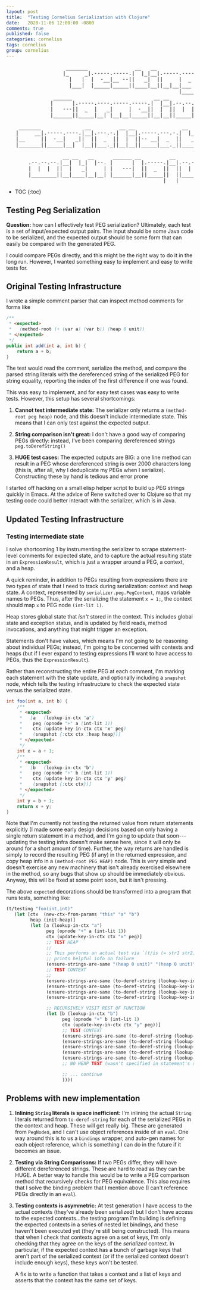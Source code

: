 ```yaml
---
layout: post
title:  "Testing Cornelius Serialization with Clojure"
date:   2020-11-06 12:00:00 -0800
comments: true
published: false
categories: cornelius
tags: cornelius
group: cornelius
---
```

<pre>
                   _______               __   __
                  |_     _|.-----.-----.|  |_|__|.-----.-----.
                    |   |  |  -__|__ --||   _|  ||     |  _  |
                    |___|  |_____|_____||____|__||__|__|___  |
                                                       |_____|
               ______                          __ __
              |      |.-----.----.-----.-----.|  |__|.--.--.-----.
              |   ---||  _  |   _|     |  -__||  |  ||  |  |__ --|
              |______||_____|__| |__|__|_____||__|__||_____|_____|

    _______              __         __ __               __   __
   |     __|.-----.----.|__|.---.-.|  |__|.-----.---.-.|  |_|__|.-----.-----.
   |__     ||  -__|   _||  ||  _  ||  |  ||-- __|  _  ||   _|  ||  _  |     |
   |_______||_____|__|  |__||___._||__|__||_____|___._||____|__||_____|__|__|

                  __ __   __      ______ __         __
       .--.--.--.|__|  |_|  |--. |      |  |.-----.|__|.--.--.----.-----.
       |  |  |  ||  |   _|     | |   ---|  ||  _  ||  ||  |  |   _|  -__|
       |________||__|____|__|__| |______|__||_____||  ||_____|__| |_____|
                                                  |___|
</pre>

* TOC
{:toc}

## Testing Peg Serialization
**Question:** how can I effectively test PEG serialization? Ultimately, each
test is a set of input/expected output pairs. The input should be some Java code
to be serialized, and the expected output should be some form that can easily be
compared with the generated PEG. 

I could compare PEGs directly, and this might be the right way to do it in the
long run. However, I wanted something easy to implement and easy to write tests
for.

## Original Testing Infrastructure
I wrote a simple comment parser that can inspect method comments for forms like
```java
/**
 * <expected>
 *   (method-root (+ (var a) (var b)) (heap 0 unit))
 * </expected>
 */
public int add(int a, int b) {
    return a + b;
}
```

The test would read the comment, serialize the method, and compare the parsed
string literals with the dereferenced string of the serialized PEG for string
equality, reporting the index of the first difference if one was found.

This was easy to implement, and for easy test cases was easy to write tests.
However, this setup has several shortcomings:
 
1. **Cannot test intermediate state:** The serializer only returns a
   `(method-root peg heap)` node, and this doesn't include intermediate state.
   This means that I can only test against the expected output.

2. **String comparison isn't great:** I don't have a good way of comparing PEGs
   directly: instead, I've been comparing dereferenced strings
   `peg.toDerefString()`

3. **HUGE test cases:** The expected outputs are BIG: a one line method can
   result in a PEG whose dereferenced string is over 2000 characters long (this
   is, after all, why I deduplicate my PEGs when I serialize). Constructing
   these by hand is tedious and error prone

I started off hacking on a small elisp helper script to build up PEG strings
quickly in Emacs. At the advice of Rene switched over to Clojure so that my
testing code could better interact with the serializer, which is in Java.

## Updated Testing Infrastructure
### Testing intermediate state
I solve shortcoming 1 by instrumenting the serializer to scrape statement-level
comments for expected state, and to capture the actual resulting state in an
`ExpressionResult`, which is just a wrapper around a PEG, a context, and a heap.

A quick reminder, in addition to PEGs resulting from expressions there are two
types of state that I need to track during serialization: context and heap
state. A context, represented by `serializer.peg.PegContext`, maps variable
names to PEGs. Thus, after the serializing the statement `x = 1;`, the context
should map `x` to PEG node `(int-lit 1)`.

Heap stores global state that _isn't_ stored in the context. This includes
global state and exception status, and is updated by field reads, method
invocations, and anything that might trigger an exception.

Statements don't have values, which means I'm not going to be reasoning about
individual PEGs; instead, I'm going to be concerned with contexts and heaps (but
if I ever expand to testing expressions I'll want to have access to PEGs, thus
the `ExpressionResult`).

Rather than reconstructing the entire PEG at each comment, I'm marking each
statement with the state update, and optionally including a `snapshot` node,
which tells the testing infrastructure  to check the expected state versus the
serialized state.
```java
int foo(int a, int b) {
    /**
     * <expected>
     *   [a   (lookup-in-ctx "a")
     *    peg (opnode "+" a (int-lit 1))
     *    ctx (update-key-in-ctx ctx "x" peg)
     *    (snapshot {:ctx ctx :heap heap})]
     * </expected>
     */
    int x = a + 1;
    /**
     * <expected>
     *   [b   (lookup-in-ctx "b")
     *    peg (opnode "+" b (int-lit 1))
     *    ctx (update-key-in-ctx ctx "y" peg)
     *    (snapshot {:ctx ctx})]
     * </expected>
     */
    int y = b + 1;
    return x + y;
}
```


Note that I'm currently not testing the returned value from return statements
explicitly (I made some early design decisions based on only having a single
return statement in a method, and I'm going to update that soon---updating the
testing infra doesn't make sense here, since it will only be around for a short
amount of time). Further, the way returns are handled is simply to record the
resulting PEG (if any) in the returned expression, and copy heap info in a
`(method-root PEG HEAP)` node. This is very simple and doesn't exercise any new
machinery that isn't already exercised elsewhere in the method, so any bugs that
show up should be immediately obvious. Anyway, this will be fixed at some point
soon, but it isn't pressing.

The above `expected` decorations should be transformed into a program that runs tests, something like:

```clojure
(t/testing "foo(int,int)"
   (let [ctx  (new-ctx-from-params "this" "a" "b")
         heap (init-heap)]
         (let [a (lookup-in-ctx "a")
               peg (opnode "+" a (int-lit 1))
               ctx (update-key-in-ctx ctx "x" peg)]
               ;; TEST HEAP
               ;;
               ;; This performs an actual test via `(t/is (= str1 str2))`, and
               ;; prints helpful info on failure
               (ensure-strings-are-same "(heap 0 unit)" "(heap 0 unit)")
               ;; TEST CONTEXT
               ;;
               (ensure-strings-are-same (to-deref-string (lookup-key-in-ctx ctx "this")) "(var \"this\")")
               (ensure-strings-are-same (to-deref-string (lookup-key-in-ctx ctx "a")) "(var \"a\")")
               (ensure-strings-are-same (to-deref-string (lookup-key-in-ctx ctx "b")) "(var \"b\")")
               (ensure-strings-are-same (to-deref-string (lookup-key-in-ctx ctx "x")) "(opnode \"+\" (var \"a\") (int-lit 1))")

               ;; RECURSIVELY VISIT REST OF FUNCTION
               (let [b (lookup-in-ctx "b")
                     peg (opnode "+" b (int-lit 1)
                     ctx (update-key-in-ctx ctx "y" peg))]
                     ;; TEST CONTEXT
                     (ensure-strings-are-same (to-deref-string (lookup-key-in-ctx ctx "this")) "(var \"this\")")
                     (ensure-strings-are-same (to-deref-string (lookup-key-in-ctx ctx "a")) "(var \"a\")")
                     (ensure-strings-are-same (to-deref-string (lookup-key-in-ctx ctx "b")) "(var \"b\")")
                     (ensure-strings-are-same (to-deref-string (lookup-key-in-ctx ctx "x")) "(opnode \"+\" (var \"a\") (int-lit 1))")
                     (ensure-strings-are-same (to-deref-string (lookup-key-in-ctx ctx "y")) "(opnode \"+\" (var \"b\") (int-lit 1))")
                     ;; NO HEAP TEST (wasn't specified in statement's snapshot)

                     ;; ... continue
                     ))))
```

## Problems with new implementation
1. **Inlining `String` literals is space inefficient:**
   I'm inlining the actual `String` literals returned from `to-deref-string` for
   each of the serialized PEGs in the context and heap. These will get really
   big. These are generated from `PegNode`s, and I can't use object references
   inside of an `eval`. One way around this is to us a `bindings` wrapper, and
   auto-gen names for each object reference, which is something I can do in the
   future if it becomes an issue.

2. **Testing via String Comparisons:**
   If two PEGs differ, they will have different dereferenced strings.
   These are hard to read as they can be HUGE. A better way to handle this would
   be to write a PEG comparison method that recursively checks for PEG
   equivalence. This also requires that I solve the binding problem that I
   mention above (I can't reference PEGs directly in an `eval`).

3. **Testing contexts is asymmetric:**
   At test generation I have access to the actual contexts (they've already been
   serialized) but I don't have access to the expected contexts...the testing
   program I'm building is defining the expected contexts in a series of nested
   let bindings, and these haven't been executed yet (they're still being
   constructed). This means that when I check that contexts agree on a set of
   keys, I'm only checking that they agree on the keys of the *serialized*
   context. In particular, if the expected context has a bunch of garbage keys
   that aren't part of the serialized context (or if the serialized context
   doesn't include enough keys), these keys won't be tested.
   
   A fix is to write a function that takes a context and a list of keys and
   asserts that the context has the same set of keys.


